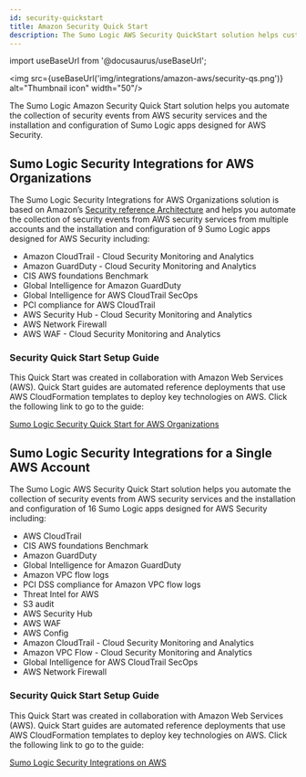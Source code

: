 ```yaml
---
id: security-quickstart
title: Amazon Security Quick Start
description: The Sumo Logic AWS Security QuickStart solution helps customers automate the collection of security events from AWS security services and the installation and configuration of over 11 Sumo Logic apps designed for AWS security.
---
```


import useBaseUrl from '@docusaurus/useBaseUrl';

<img src={useBaseUrl('img/integrations/amazon-aws/security-qs.png')} alt="Thumbnail icon" width="50"/>


The Sumo Logic Amazon Security Quick Start solution helps you automate the collection of security events from AWS security services and the installation and configuration of Sumo Logic apps designed for AWS Security.


## Sumo Logic Security Integrations for AWS Organizations

The Sumo Logic Security Integrations for AWS Organizations solution is based on Amazon’s [Security reference Architecture](https://docs.aws.amazon.com/prescriptive-guidance/latest/security-reference-architecture/welcome.html) and helps you automate the collection of security events from AWS security services from multiple accounts and the installation and configuration of 9 Sumo Logic apps designed for AWS Security including:

* Amazon CloudTrail - Cloud Security Monitoring and Analytics
* Amazon GuardDuty - Cloud Security Monitoring and Analytics
* CIS AWS foundations Benchmark
* Global Intelligence for Amazon GuardDuty
* Global Intelligence for AWS CloudTrail SecOps
* PCI compliance for AWS CloudTrail
* AWS Security Hub - Cloud Security Monitoring and Analytics
* AWS Network Firewall
* AWS WAF - Cloud Security Monitoring and Analytics


### Security Quick Start Setup Guide

This Quick Start was created in collaboration with Amazon Web Services (AWS). Quick Start guides are automated reference deployments that use AWS CloudFormation templates to deploy key technologies on AWS. Click the following link to go to the guide:

[Sumo Logic Security Quick Start for AWS Organizations](https://aws.amazon.com/quickstart/architecture/sumo-logic-for-aws-organizations/)


## Sumo Logic Security Integrations for a Single AWS Account

The Sumo Logic AWS Security Quick Start solution helps you automate the collection of security events from AWS security services and the installation and configuration of 16 Sumo Logic apps designed for AWS Security including:

* AWS CloudTrail
* CIS AWS foundations Benchmark
* Amazon GuardDuty
* Global Intelligence for Amazon GuardDuty
* Amazon VPC flow logs
* PCI DSS compliance for Amazon VPC flow logs
* Threat Intel for AWS
* S3 audit
* AWS Security Hub
* AWS WAF
* AWS Config
* Amazon CloudTrail - Cloud Security Monitoring and Analytics
* Amazon VPC Flow - Cloud Security Monitoring and Analytics
* Global Intelligence for AWS CloudTrail SecOps
* AWS Network Firewall


### Security Quick Start Setup Guide

This Quick Start was created in collaboration with Amazon Web Services (AWS). Quick Start guides are automated reference deployments that use AWS CloudFormation templates to deploy key technologies on AWS. Click the following link to go to the guide:

[Sumo Logic Security Integrations on AWS](https://aws.amazon.com/quickstart/architecture/sumo-logic/)
